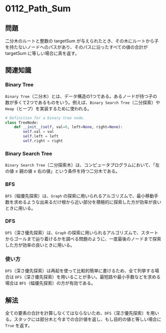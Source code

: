 # 0112_Path_Sum

## 問題

二分木のルートと整数の targetSum が与えられたとき、その木にルートから子を持たないノードへのパスがあり、そのパスに沿ったすべての値の合計が targetSum に等しい場合に真を返す。

## 関連知識

### Binary Tree

`Binary Tree`（二分木）とは、データ構造の1つである。あるノードが持つ子の数が多くて2つであるものをいう。例えば、`Binary Search Tree`（二分探索）や `Heap`（ヒープ）を実装するために使われる。

```python
# Definition for a binary tree node.
class TreeNode:
    def __init__(self, val=0, left=None, right=None):
        self.val = val
        self.left = left
        self.right = right
```

### Binary Search Tree

`Binary Search Tree`（二分探索木）は、コンピュータプログラムにおいて、「左の値 ≤ 親の値 ≤ 右の値」という条件を持つ二分木である。

### BFS

`BFS`（幅優先探索）は、`Graph` の探索に用いられるアルゴリズムで、最小移動手数を求めるような出来るだけ根から近い部分を積極的に探索した方が効率が良いときに用いる。

### DFS

`DFS`（深さ優先探索）は、`Graph` の探索に用いられるアルゴリズムで、スタートからゴールまで辿り着けるかを調べる問題のように、一度最後のノードまで探索した方が効率の良いときに用いる。

### 使い方

`DFS`（深さ優先探索）は再起を使って比較的簡単に書けるため、全て列挙する場合は `DFS`（深さ優先探索）を用いることが多い。最短路や最小手数などを求める場合は `BFS`（幅優先探索）の方が有効である。

## 解法

全ての要素の合計を計算しなくてはならないため、`DFS`（深さ優先探索）を用いる。スタックには部分木と今までの合計値を返し、もし目的の値と等しい場合に `True` を返す。
